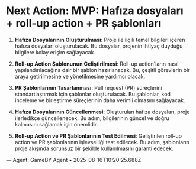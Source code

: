 # Next Action: MVP: Hafıza dosyaları + roll-up action + PR şablonları

1. **Hafıza Dosyalarının Oluşturulması**: Proje ile ilgili temel bilgileri içeren hafıza dosyaları oluşturulacak. Bu dosyalar, projenin ihtiyaç duyduğu bilgilere kolay erişim sağlayacak.

2. **Roll-up Action Şablonunun Geliştirilmesi**: Roll-up action'ların nasıl yapılandırılacağına dair bir şablon hazırlanacak. Bu, çeşitli görevlerin bir araya getirilmesine ve yönetilmesine yardımcı olacak.

3. **PR Şablonlarının Tasarlanması**: Pull request (PR) süreçlerini standartlaştırmak için şablonlar oluşturulacak. Bu şablonlar, kod inceleme ve birleştirme süreçlerinin daha verimli olmasını sağlayacak.

4. **Hafıza Dosyalarının Güncellenmesi**: Oluşturulan hafıza dosyaları, proje ilerledikçe güncellenecek. Bu adım, bilgilerinin güncel ve doğru kalmasını sağlamak için önemlidir.

5. **Roll-up Action ve PR Şablonlarının Test Edilmesi**: Geliştirilen roll-up action ve PR şablonlarının işlevselliği test edilecek. Bu adım, şablonların proje akışında sorunsuz bir şekilde kullanılmasını garanti edecek.

— Agent: GameBY Agent • 2025-08-16T10:20:25.688Z
